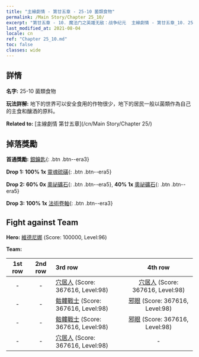 ```yaml
---
title: "主線劇情 - 第廿五章 - 25-10 菌類食物"
permalink: /Main Story/Chapter 25_10/
excerpt: "第廿五章 - 10. 魔法门之英雄无敌：战争纪元  主線劇情 - 第廿五章_10. 25-10 菌類食物"
last_modified_at: 2021-08-04
locale: cn
ref: "Chapter 25_10.md"
toc: false
classes: wide
---
```


## 詳情

 **名字:** 25-10 菌類食物

 **玩法詳解:** 地下的世界可以安全食用的作物很少，地下的居民一般以菌類作為自己的主食和釀酒的原料。

 **Related to:** [主線劇情 第廿五章](/cn/Main Story/Chapter 25/)

## 掉落獎勵

 **首通獎勵:** [銀鑰匙](/cn/Items/con_693/){: .btn .btn--era3}

 **Drop 1:** **100% 1x** [靈魂硫磺](/cn/Items/mat_85/){: .btn .btn--era5}

 **Drop 2:** **60% 0x** [奧祕礦石](/cn/Items/mat_75/){: .btn .btn--era5}, **40% 1x** [奧祕礦石](/cn/Items/mat_75/){: .btn .btn--era5}

 **Drop 3:** **100% 1x** [法術卷軸](/cn/Items/con_694/){: .btn .btn--era3}


## Fight against Team
 **Hero:** [維德尼娜](/cn/heroes/Vidomina/) (Score: 100000, Level:96)

 **Team:**


  | 1st row | 2nd row | 3rd row | 4th row |
  |:----:|:----:|:----|:----:|
  | - | - | [穴居人](/cn/units/Troglodyte/) (Score: 367616, Level:98)  | [穴居人](/cn/units/Troglodyte/) (Score: 367616, Level:98)  |
  | - | - | [骷髏戰士](/cn/units/Skeleton/) (Score: 367616, Level:98)  | [邪眼](/cn/units/Beholder/) (Score: 367616, Level:98)  |
  | - | - | [骷髏戰士](/cn/units/Skeleton/) (Score: 367616, Level:98)  | [邪眼](/cn/units/Beholder/) (Score: 367616, Level:98)  |
  | - | - | [穴居人](/cn/units/Troglodyte/) (Score: 367616, Level:98)  | - |


